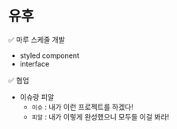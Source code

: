 # 유후
✅ 마루 스케줄 개발
  - styled component
  - interface 

✅ 협업
  - 이슈랑 피알
    - ``이슈`` : 내가 이런 프로젝트를 하겠다!
    - ``피알`` : 내가 이렇게 완성했으니 모두들 이걸 봐라!

